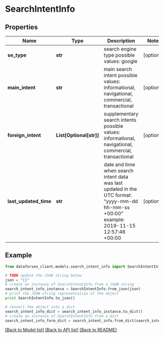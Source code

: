 # SearchIntentInfo


## Properties

Name | Type | Description | Notes
------------ | ------------- | ------------- | -------------
**se_type** | **str** | search engine type possible values: google | [optional] 
**main_intent** | **str** | main search intent possible values: informational, navigational, commercial, transactional | [optional] 
**foreign_intent** | **List[Optional[str]]** | supplementary search intents possible values: informational, navigational, commercial, transactional | [optional] 
**last_updated_time** | **str** | date and time when search intent data was last updated in the UTC format: “yyyy-mm-dd hh-mm-ss +00:00” example: 2019-11-15 12:57:46 +00:00 | [optional] 

## Example

```python
from dataforseo_client.models.search_intent_info import SearchIntentInfo

# TODO update the JSON string below
json = "{}"
# create an instance of SearchIntentInfo from a JSON string
search_intent_info_instance = SearchIntentInfo.from_json(json)
# print the JSON string representation of the object
print SearchIntentInfo.to_json()

# convert the object into a dict
search_intent_info_dict = search_intent_info_instance.to_dict()
# create an instance of SearchIntentInfo from a dict
search_intent_info_form_dict = search_intent_info.from_dict(search_intent_info_dict)
```
[[Back to Model list]](../README.md#documentation-for-models) [[Back to API list]](../README.md#documentation-for-api-endpoints) [[Back to README]](../README.md)


